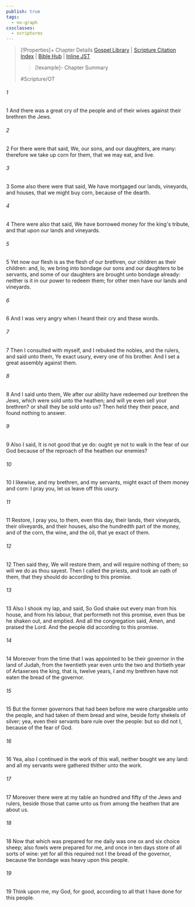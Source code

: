 ```yaml
---
publish: true
tags:
  - no-graph
cssclasses:
  - scriptures
---
```

>[!Properties]+ Chapter Details
>[Gospel Library](https://churchofjesuschrist.org/study/scriptures/ot/neh/5?lang=eng)    |    [Scripture Citation Index](https://scriptures.byu.edu/#07405::c07405)    |    [Bible Hub](https://biblehub.com/nehemiah/5.htm)    |    [Inline JST](https://scripturetoolbox.com/html/ic/Nehemiah/5.html)
>>[!example]- Chapter Summary
>> 
> 
>
>#Scripture/OT
###### 1
1 And there was a great cry of the people and of their wives against their brethren the Jews.
###### 2
2 For there were that said, We, our sons, and our daughters, are many: therefore we take up corn for them, that we may eat, and live.
###### 3
3 Some also there were that said, We have mortgaged our lands, vineyards, and houses, that we might buy corn, because of the dearth.
###### 4
4 There were also that said, We have borrowed money for the king's tribute, and that upon our lands and vineyards.
###### 5
5 Yet now our flesh is as the flesh of our brethren, our children as their children: and, lo, we bring into bondage our sons and our daughters to be servants, and some of our daughters are brought unto bondage already: neither is it in our power to redeem them; for other men have our lands and vineyards.
###### 6
6 And I was very angry when I heard their cry and these words.
###### 7
7 Then I consulted with myself, and I rebuked the nobles, and the rulers, and said unto them, Ye exact usury, every one of his brother. And I set a great assembly against them.
###### 8
8 And I said unto them, We after our ability have redeemed our brethren the Jews, which were sold unto the heathen; and will ye even sell your brethren? or shall they be sold unto us? Then held they their peace, and found nothing to answer.
###### 9
9 Also I said, It is not good that ye do: ought ye not to walk in the fear of our God because of the reproach of the heathen our enemies?
###### 10
10 I likewise, and my brethren, and my servants, might exact of them money and corn: I pray you, let us leave off this usury.
###### 11
11 Restore, I pray you, to them, even this day, their lands, their vineyards, their oliveyards, and their houses, also the hundredth part of the money, and of the corn, the wine, and the oil, that ye exact of them.
###### 12
12 Then said they, We will restore them, and will require nothing of them; so will we do as thou sayest. Then I called the priests, and took an oath of them, that they should do according to this promise.
###### 13
13 Also I shook my lap, and said, So God shake out every man from his house, and from his labour, that performeth not this promise, even thus be he shaken out, and emptied. And all the congregation said, Amen, and praised the Lord. And the people did according to this promise.
###### 14
14 Moreover from the time that I was appointed to be their governor in the land of Judah, from the twentieth year even unto the two and thirtieth year of Artaxerxes the king, that is, twelve years, I and my brethren have not eaten the bread of the governor.
###### 15
15 But the former governors that had been before me were chargeable unto the people, and had taken of them bread and wine, beside forty shekels of silver; yea, even their servants bare rule over the people: but so did not I, because of the fear of God.
###### 16
16 Yea, also I continued in the work of this wall, neither bought we any land: and all my servants were gathered thither unto the work.
###### 17
17 Moreover there were at my table an hundred and fifty of the Jews and rulers, beside those that came unto us from among the heathen that are about us.
###### 18
18 Now that which was prepared for me daily was one ox and six choice sheep; also fowls were prepared for me, and once in ten days store of all sorts of wine: yet for all this required not I the bread of the governor, because the bondage was heavy upon this people.
###### 19
19 Think upon me, my God, for good, according to all that I have done for this people.
